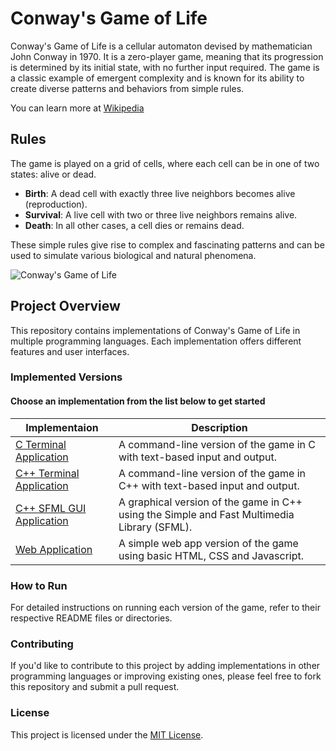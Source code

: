 # Conway's Game of Life

Conway's Game of Life is a cellular automaton devised by mathematician John Conway in 1970. It is a zero-player game, meaning that its progression is determined by its initial state, with no further input required. The game is a classic example of emergent complexity and is known for its ability to create diverse patterns and behaviors from simple rules.

You can learn more at [Wikipedia](https://en.wikipedia.org/wiki/Conway%27s_Game_of_Life)

## Rules

The game is played on a grid of cells, where each cell can be in one of two states: alive or dead.

- **Birth**: A dead cell with exactly three live neighbors becomes alive (reproduction).
- **Survival**: A live cell with two or three live neighbors remains alive.
- **Death**: In all other cases, a cell dies or remains dead.

These simple rules give rise to complex and fascinating patterns and can be used to simulate various biological and natural phenomena.

![Conway's Game of Life](https://upload.wikimedia.org/wikipedia/commons/e/e5/Gospers_glider_gun.gif)

## Project Overview

This repository contains implementations of Conway's Game of Life in multiple programming languages. Each implementation offers different features and user interfaces.

### Implemented Versions

#### Choose an implementation from the list below to get started

| Implementaion                | Description                                                                                 |
|------------------------------|---------------------------------------------------------------------------------------------|
|[C Terminal Application](C)| A command-line version of the game in C with text-based input and output.                   |
|[C++ Terminal Application](CPP_Terminal)| A command-line version of the game in C++ with text-based input and output.                 |
|[C++ SFML GUI Application](CPP_SFML_GUI)| A graphical version of the game in C++ using the Simple and Fast Multimedia Library (SFML). |
|[Web Application](HTML_CSS_JS)| A simple web app version of the game using basic HTML, CSS and Javascript.                  |

### How to Run

For detailed instructions on running each version of the game, refer to their respective README files or directories.

### Contributing

If you'd like to contribute to this project by adding implementations in other programming languages or improving existing ones, please feel free to fork this repository and submit a pull request.

### License

This project is licensed under the [MIT License](LICENSE).